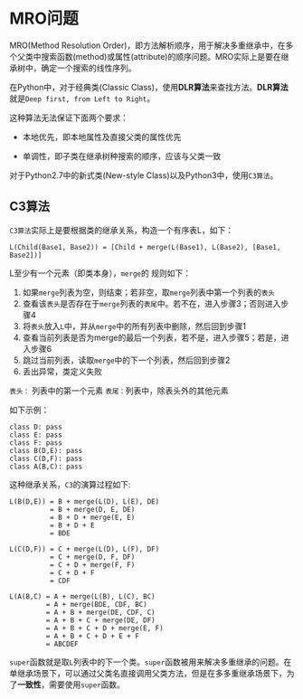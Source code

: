 # MRO问题

MRO(Method Resolution Order)，即方法解析顺序，用于解决多重继承中，在多个父类中搜索函数(method)或属性(attribute)的顺序问题。MRO实际上是要在继承树中，确定一个搜索的线性序列。

在Python中，对于经典类(Classic Class)，使用**DLR算法**来查找方法。**DLR算法**就是`Deep first, from Left to Right`。

这种算法无法保证下面两个要求：

+ 本地优先，即本地属性及直接父类的属性优先

+ 单调性，即子类在继承树种搜索的顺序，应该与父类一致

对于Python2.7中的新式类(New-style Class)以及Python3中，使用`C3算法`。

## C3算法

`C3算法`实际上是要根据类的继承关系，构造一个有序表L，如下：
```
L(Child(Base1, Base2)) = [Child + merge(L(Base1), L(Base2), [Base1, Base2])]
```

L至少有一个元素（即类本身），`merge`的 规则如下：

1. 如果`merge`列表为空，则结束；若非空，取`merge`列表中第一个列表的`表头`
2. 查看该`表头`是否存在于`merge`列表的`表尾`中。若不在，进入步骤3；否则进入步骤4
3. 将`表头`放入`L`中，并从`merge`中的所有列表中删除，然后回到步骤1
4. 查看当前列表是否为merge的最后一个列表，若不是，进入步骤5；若是，进入步骤6
5. 跳过当前列表，读取`merge`中的下一个列表，然后回到步骤2
6. 丢出异常，类定义失败

`表头：` 列表中的第一个元素
`表尾：`列表中，除表头外的其他元素

如下示例：
```
class D: pass
class E: pass
class F: pass
class B(D,E): pass
class C(D,F): pass
class A(B,C): pass
```

这种继承关系，`C3`的演算过程如下:
```
L(B(D,E)) = B + merge(L(D), L(E), DE)
		  = B + merge(D, E, DE)
		  = B + D + merge(E, E)
		  = B + D + E
		  = BDE

L(C(D,F)) = C + merge(L(D), L(F), DF)
		  = C + merge(D, F, DF)
		  = C + D + merge(F, F)
		  = C + D + F
		  = CDF

L(A(B,C) = A + merge(L(B), L(C), BC)
		 = A + merge(BDE, CDF, BC)
		 = A + B + merge(DE, CDF, C)
		 = A + B + C + merge(DE, DF)
		 = A + B + C + D + merge(E, F)
		 = A + B + C + D + E + F
		 = ABCDEF
```

`super`函数就是取`L`列表中的下一个类。`super`函数被用来解决多重继承的问题。在单继承场景下，可以通过父类名直接调用父类方法，但是在多多重继承场景下，为了**一致性**，需要使用`super`函数。

